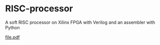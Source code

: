 # RISC-processor
A soft RISC processor on Xilinx FPGA with Verilog and an assembler with Python 

[file.pdf](report.pdf)
